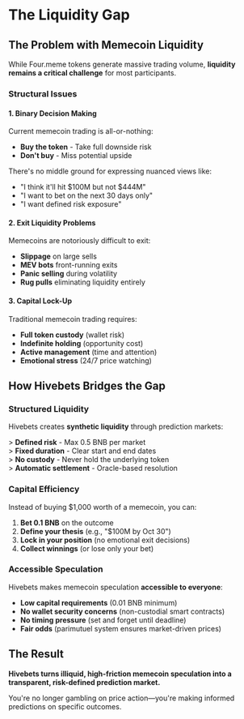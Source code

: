 # The Liquidity Gap

## The Problem with Memecoin Liquidity

While Four.meme tokens generate massive trading volume, **liquidity remains a critical challenge** for most participants.

### Structural Issues

#### 1. Binary Decision Making

Current memecoin trading is all-or-nothing:

* **Buy the token** - Take full downside risk
* **Don't buy** - Miss potential upside

There's no middle ground for expressing nuanced views like:

* "I think it'll hit $100M but not $444M"
* "I want to bet on the next 30 days only"
* "I want defined risk exposure"

#### 2. Exit Liquidity Problems

Memecoins are notoriously difficult to exit:

* **Slippage** on large sells
* **MEV bots** front-running exits
* **Panic selling** during volatility
* **Rug pulls** eliminating liquidity entirely

#### 3. Capital Lock-Up

Traditional memecoin trading requires:

* **Full token custody** (wallet risk)
* **Indefinite holding** (opportunity cost)
* **Active management** (time and attention)
* **Emotional stress** (24/7 price watching)

## How Hivebets Bridges the Gap

### Structured Liquidity

Hivebets creates **synthetic liquidity** through prediction markets:

\> **Defined risk** - Max 0.5 BNB per market\
\> **Fixed duration** - Clear start and end dates\
\> **No custody** - Never hold the underlying token\
\> **Automatic settlement** - Oracle-based resolution

### Capital Efficiency

Instead of buying $1,000 worth of a memecoin, you can:

1. **Bet 0.1 BNB** on the outcome
2. **Define your thesis** (e.g., "$100M by Oct 30")
3. **Lock in your position** (no emotional exit decisions)
4. **Collect winnings** (or lose only your bet)

### Accessible Speculation

Hivebets makes memecoin speculation **accessible to everyone**:

* **Low capital requirements** (0.01 BNB minimum)
* **No wallet security concerns** (non-custodial smart contracts)
* **No timing pressure** (set and forget until deadline)
* **Fair odds** (parimutuel system ensures market-driven prices)

## The Result

**Hivebets turns illiquid, high-friction memecoin speculation into a transparent, risk-defined prediction market.**

You're no longer gambling on price action—you're making informed predictions on specific outcomes.
